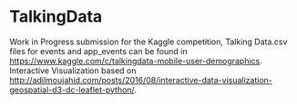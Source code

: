 # TalkingData
Work in Progress submission for the Kaggle competition, Talking Data.csv files for events and app_events can be found in https://www.kaggle.com/c/talkingdata-mobile-user-demographics. Interactive Visualization based on http://adilmoujahid.com/posts/2016/08/interactive-data-visualization-geospatial-d3-dc-leaflet-python/.
